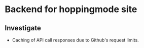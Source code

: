 # Backend for **hoppingmode** site

## Investigate

- Caching of API call responses due to Github's request limits.
